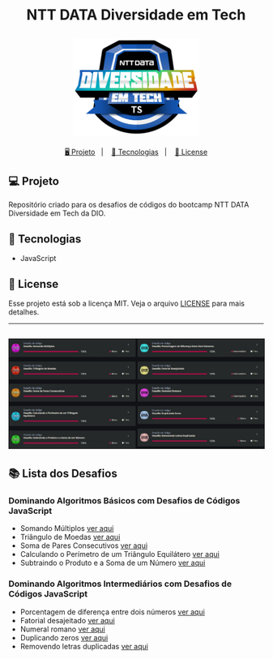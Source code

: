 <h1 align="center">
  NTT DATA Diversidade em Tech
</h1>

<h2 align="center">
  <img src="./assets/ntt-data.webp" width="250px">
</h2>

<p align="center">
  <a href="#-projeto">🖥️ Projeto</a>&nbsp;&nbsp;&nbsp;|&nbsp;&nbsp;&nbsp;
  <a href="#-tecnologias">🚀 Tecnologias</a>&nbsp;&nbsp;&nbsp;|&nbsp;&nbsp;&nbsp;
  <a href="#-license">📝 License</a>
</p>

## 💻 Projeto

Repositório criado para os desafios de códigos do bootcamp NTT DATA Diversidade em Tech da DIO.

## 🚀 Tecnologias

- JavaScript

## 📝 License

Esse projeto está sob a licença MIT. Veja o arquivo [LICENSE](LICENSE) para mais detalhes.

---

<h2 align="center">
  <img src="./assets/desafios.png" border="1px solid black">
</h2>

## 📚 Lista dos Desafios

### Dominando Algoritmos Básicos com Desafios de Códigos JavaScript

- Somando Múltiplos [ver aqui](./DesafioBasico1/main.js)
- Triângulo de Moedas [ver aqui](./DesafioBasico2/main.js)
- Soma de Pares Consecutivos [ver aqui](./DesafioBasico3/main.js)
- Calculando o Perímetro de um Triângulo Equilátero [ver aqui](./DesafioBasico4/main.js)
- Subtraindo o Produto e a Soma de um Número [ver aqui](./DesafioBasico5/main.js)

### Dominando Algoritmos Intermediários com Desafios de Códigos JavaScript

- Porcentagem de diferença entre dois números [ver aqui](./DesafioIntermediario1/main.js)
- Fatorial desajeitado [ver aqui](./DesafioIntermediario2/main.js)
- Numeral romano [ver aqui](./DesafioIntermediario3/main.js)
- Duplicando zeros [ver aqui](./DesafioIntermediario4/main.js)
- Removendo letras duplicadas [ver aqui](./DesafioIntermediario5/main.js)
